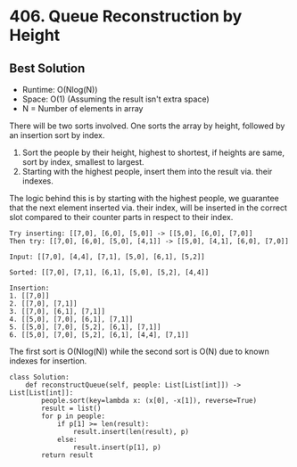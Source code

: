 # 406. Queue Reconstruction by Height

## Best Solution
- Runtime: O(Nlog(N))
- Space: O(1) (Assuming the result isn't extra space)
- N = Number of elements in array

There will be two sorts involved. One sorts the array by height, followed by an insertion sort by index.

1. Sort the people by their height, highest to shortest, if heights are same, sort by index, smallest to largest.
2. Starting with the highest people, insert them into the result via. their indexes.

The logic behind this is by starting with the highest people, we guarantee that the next element inserted via. their index, will be inserted in the correct slot compared to their counter parts in respect to their index.
```
Try inserting: [[7,0], [6,0], [5,0]] -> [[5,0], [6,0], [7,0]]
Then try: [[7,0], [6,0], [5,0], [4,1]] -> [[5,0], [4,1], [6,0], [7,0]]
```

```
Input: [[7,0], [4,4], [7,1], [5,0], [6,1], [5,2]]

Sorted: [[7,0], [7,1], [6,1], [5,0], [5,2], [4,4]]

Insertion:
1. [[7,0]]
2. [[7,0], [7,1]]
3. [[7,0], [6,1], [7,1]]
4. [[5,0], [7,0], [6,1], [7,1]]
5. [[5,0], [7,0], [5,2], [6,1], [7,1]]
6. [[5,0], [7,0], [5,2], [6,1], [4,4], [7,1]]
```

The first sort is O(Nlog(N)) while the second sort is O(N) due to known indexes for insertion.

```
class Solution:
    def reconstructQueue(self, people: List[List[int]]) -> List[List[int]]:
        people.sort(key=lambda x: (x[0], -x[1]), reverse=True)
        result = list()
        for p in people:
            if p[1] >= len(result):
                result.insert(len(result), p)
            else:
                result.insert(p[1], p)
        return result
```
